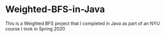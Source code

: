 # Weighted-BFS-in-Java
This is a Weighted BFS project that I completed in Java as part of an NYU course I took in Spring 2020
